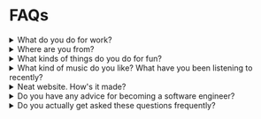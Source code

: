# FAQs

<details>
<summary>What do you do for work?</summary>

<div id="work"></div>

I'm not working at the moment! However, I used to work at Google Research. There, I developed machine-learning
applications for the weather. A lot of the time this involves making
[weather data easier to work with](https://github.com/google/weather-tools/), if
not [specific datasets](https://github.com/google-research/arco-era5). If you've Googled the weather and saw a bar that
told you how soon it was going to rain, you've used
my [old team's main product](https://blog.research.google/2023/11/metnet-3-state-of-art-neural-weather.html). Before
this, I used to work on the [Arcs project](https://github.com/PolymerLabs/arcs), a system to protect user privacy in the
AI era. I've been lucky so far that a lot of my work involves contributing to [open source](https://github.com/alxmrs).
Before joining Google, I've had
a [mix of software engineering and machine learning roles](/cv).

</details>

<details>

<summary>Where are you from?</summary>

<div id="from"></div>

All over California, really. I grew up in [San Diego](/zettel/san-diego/) (north county) and went to college there, too.
I lived in Oakland for a few years, then in the Santa Cruz / Monterey area. During the pandemic, I found myself in the
central coast near SLO. When things cleared up a bit, Cam and I moved to LA for a year to help support family. Hey, maybe one day I'll end up in Chico or Mt. Shasta.

</details>

<details>
<summary>What kinds of things do you do for fun?</summary>

<div id="fun"></div>

I used to fret this question. Especially its corollary: "What are your hobbies?" For the longest time, I felt like I had
no hobbies, despite my best intentions at starting playing music or [creating art](/electric-origami/). There never
seemed to be any time. Then, one day, my father-in-law dropped a bomb on me: Travelling is my hobby. Until he said it,
it never clicked that time spent planning, packing, and unpacking for trips amounted to something!

I really enjoy traveling. I definitely got the travel bug while coming of age. I visited my (then) college girlfriend
while she studied abroad in New Zealand. On this first major international trip as an adult, I saw NZ (north island
only) and Tonga. We've used to do at least one major trip per year once we started working, as folks do. I once took a
wonderful family trip to Havana, Cuba – we snuck that in during the brief window when it was allowed for Americans!
When I got my last job, I started traveling internationally for work (primarily to Sydney), which only gave me more of
an apptetite to see more places.

Cam & I took a break from this, of course, during the pandemic. When travel became safer, we started to explore
domestically. We moved [all around California](#from) and visited friends & family around North America. We would jump
to new places even with the flimsiest of excuses.

Right now (most likely, who has time to update FAQ pages?), Cam and I are on a yearlong trip around the world. We quit
our jobs on Friday the 13th of October 2023, to finally see the world to our heart's desire. You can read about where we
went or hear about where we're going to be on our [newsletter](https://vagabonvivants.substack.com/).

</details>

<details>

<summary>What kind of music do you like? What have you been listening to recently?</summary>

<div id="music"></div>

Why, thank you for asking! In a world of streaming music, it's common to say that one's tastes are eclectic. This
certainly is true for me, however, it doesn't really speak to the shape of my preferences. Let me show rather than tell
what I like (with the help of [everynoise.com](https://everynoise.com)):

* [Here are all my playlists](https://everynoise.com/playlistprofile.cgi?id=spotify:user:djbokonon). I've been
  cataloguing all the songs I encounter, saving the ones that are new-to-me in lists organized by month & year (since ~
  2016).

* Try clicking on the "tracks" link for a playlist. For
  example, [here are the tracks](https://everynoise.com/playlistprofile.cgi?id=2h0gMiVpHTnEdgk905lCSR) in my
  `2022 jan` playlist.

* If a genre seems interesting to you, click the link to explore artists that create music associated with that genre.
  For example, I listen to a bunch of [art pop](https://everynoise.com/research.cgi?mode=genre&name=art%20pop).

</details>


<details>

<summary>Neat website. How's it made?</summary>

Thanks! This website is mostly generated HTML and CSS. In an effort to keep things simple, my generator consists of some
shell scripts that invoke [pandoc](https://pandoc.org/) (Check out the [source](https://github.com/alxmrs/website), or
consider [making your own](https://github.com/alxmrs/pandoc-website-template) shell-powered website). I thought I would
have to replace my hacked-together solution with a "real" static site generator until I
found [this awesome project](https://github.com/chambln/pandoc-rss) for generating an RSS feed! It seems like I'm not
the only pandoc obsessed developer out there (there are dozens of us!). I guess the allure of creating a website in
PowerPoint too strong to let this go...

If you find any part of it that is not accessible or generally unusable, please reach out to me, and I'll correct it.

</details>

<details>

<summary>Do you have any advice for becoming a software engineer?</summary>

Yes – but that depends a lot on your situation. Please, email me (or reach out some other way). I'm happy to give you my
2¢.

<details>

<summary>I'm a UCSD undergraduate.</summary>

Awesome. I get messages from UCSD undergrads from time to time. One day, I'll write an article with general advice for
students like you. Until then, would you be interested
in [connecting with me on TritonsConnect](https://tritonsconnect.com/user/782505)? From there, I can learn a bit more
about you and provide commensurate advice.

</details>


</details>

<details>

<summary>Do you actually get asked these questions frequently?</summary>

Like, not really.

</details>

